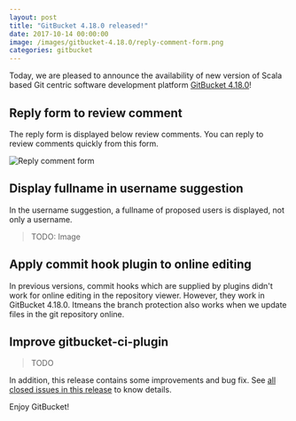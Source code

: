 ```yaml
---
layout: post
title: "GitBucket 4.18.0 released!"
date: 2017-10-14 00:00:00
image: /images/gitbucket-4.18.0/reply-comment-form.png
categories: gitbucket
---
```


Today, we are pleased to announce the availability of new version of Scala based Git centric software development platform [GitBucket 4.18.0](https://github.com/gitbucket/gitbucket/releases/tag/4.18.0)!

## Reply form to review comment

The reply form is displayed below review comments. You can reply to review comments quickly from this form.

![Reply comment form]({{site.baseurl}}/images/gitbucket-4.18.0/reply-comment-form.png)

## Display fullname in username suggestion

In the username suggestion, a fullname of proposed users is displayed, not only a username.

> TODO: Image

## Apply commit hook plugin to online editing

In previous versions, commit hooks which are supplied by plugins didn't work for online editing in the repository viewer. However, they work in GitBucket 4.18.0. Itmeans the branch protection also works when we update files in the git repository online.

## Improve gitbucket-ci-plugin

> TODO

In addition, this release contains some improvements and bug fix. See [all closed issues in this release](https://github.com/gitbucket/gitbucket/issues?q=is%3Aclosed+milestone%3A4.18.0) to know details.

Enjoy GitBucket!
